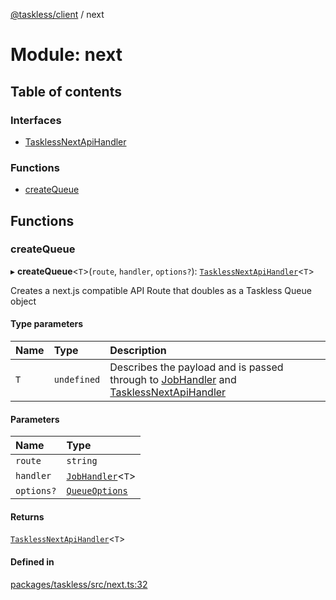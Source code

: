 [@taskless/client](../README.md) / next

# Module: next

## Table of contents

### Interfaces

- [TasklessNextApiHandler](../interfaces/next.TasklessNextApiHandler.md)

### Functions

- [createQueue](next.md#createqueue)

## Functions

### createQueue

▸ **createQueue**<`T`\>(`route`, `handler`, `options?`): [`TasklessNextApiHandler`](../interfaces/next.TasklessNextApiHandler.md)<`T`\>

Creates a next.js compatible API Route that doubles as a Taskless Queue object

#### Type parameters

| Name | Type        | Description                                                                                                                                                 |
| :--- | :---------- | :---------------------------------------------------------------------------------------------------------------------------------------------------------- |
| `T`  | `undefined` | Describes the payload and is passed through to [JobHandler](types.md#jobhandler) and [TasklessNextApiHandler](../interfaces/next.TasklessNextApiHandler.md) |

#### Parameters

| Name       | Type                                      |
| :--------- | :---------------------------------------- |
| `route`    | `string`                                  |
| `handler`  | [`JobHandler`](types.md#jobhandler)<`T`\> |
| `options?` | [`QueueOptions`](types.md#queueoptions)   |

#### Returns

[`TasklessNextApiHandler`](../interfaces/next.TasklessNextApiHandler.md)<`T`\>

#### Defined in

[packages/taskless/src/next.ts:32](https://github.com/taskless/taskless/blob/c9e7b9d/packages/taskless/src/next.ts#L32)
